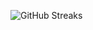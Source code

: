![GitHub Streaks](https://github-streaks-mqc9.onrender.com/streak/happilli/image?theme=midnight&cache_bust=1743666631&lang=ja)
